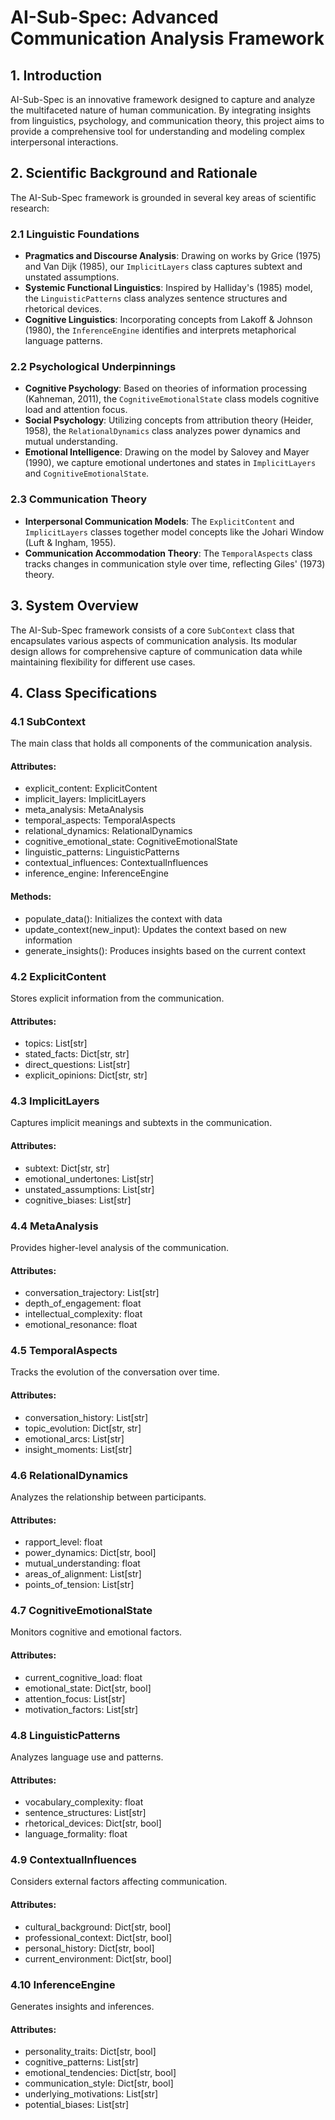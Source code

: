 # AI-Sub-Spec: Advanced Communication Analysis Framework

## 1. Introduction

AI-Sub-Spec is an innovative framework designed to capture and analyze the multifaceted nature of human communication. By integrating insights from linguistics, psychology, and communication theory, this project aims to provide a comprehensive tool for understanding and modeling complex interpersonal interactions.

## 2. Scientific Background and Rationale

The AI-Sub-Spec framework is grounded in several key areas of scientific research:

### 2.1 Linguistic Foundations
- **Pragmatics and Discourse Analysis**: Drawing on works by Grice (1975) and Van Dijk (1985), our `ImplicitLayers` class captures subtext and unstated assumptions.
- **Systemic Functional Linguistics**: Inspired by Halliday's (1985) model, the `LinguisticPatterns` class analyzes sentence structures and rhetorical devices.
- **Cognitive Linguistics**: Incorporating concepts from Lakoff & Johnson (1980), the `InferenceEngine` identifies and interprets metaphorical language patterns.

### 2.2 Psychological Underpinnings
- **Cognitive Psychology**: Based on theories of information processing (Kahneman, 2011), the `CognitiveEmotionalState` class models cognitive load and attention focus.
- **Social Psychology**: Utilizing concepts from attribution theory (Heider, 1958), the `RelationalDynamics` class analyzes power dynamics and mutual understanding.
- **Emotional Intelligence**: Drawing on the model by Salovey and Mayer (1990), we capture emotional undertones and states in `ImplicitLayers` and `CognitiveEmotionalState`.

### 2.3 Communication Theory
- **Interpersonal Communication Models**: The `ExplicitContent` and `ImplicitLayers` classes together model concepts like the Johari Window (Luft & Ingham, 1955).
- **Communication Accommodation Theory**: The `TemporalAspects` class tracks changes in communication style over time, reflecting Giles' (1973) theory.

## 3. System Overview

The AI-Sub-Spec framework consists of a core `SubContext` class that encapsulates various aspects of communication analysis. Its modular design allows for comprehensive capture of communication data while maintaining flexibility for different use cases.

## 4. Class Specifications

### 4.1 SubContext

The main class that holds all components of the communication analysis.

#### Attributes:
- explicit_content: ExplicitContent
- implicit_layers: ImplicitLayers
- meta_analysis: MetaAnalysis
- temporal_aspects: TemporalAspects
- relational_dynamics: RelationalDynamics
- cognitive_emotional_state: CognitiveEmotionalState
- linguistic_patterns: LinguisticPatterns
- contextual_influences: ContextualInfluences
- inference_engine: InferenceEngine

#### Methods:
- populate_data(): Initializes the context with data
- update_context(new_input): Updates the context based on new information
- generate_insights(): Produces insights based on the current context

### 4.2 ExplicitContent

Stores explicit information from the communication.

#### Attributes:
- topics: List[str]
- stated_facts: Dict[str, str]
- direct_questions: List[str]
- explicit_opinions: Dict[str, str]

### 4.3 ImplicitLayers

Captures implicit meanings and subtexts in the communication.

#### Attributes:
- subtext: Dict[str, str]
- emotional_undertones: List[str]
- unstated_assumptions: List[str]
- cognitive_biases: List[str]

### 4.4 MetaAnalysis

Provides higher-level analysis of the communication.

#### Attributes:
- conversation_trajectory: List[str]
- depth_of_engagement: float
- intellectual_complexity: float
- emotional_resonance: float

### 4.5 TemporalAspects

Tracks the evolution of the conversation over time.

#### Attributes:
- conversation_history: List[str]
- topic_evolution: Dict[str, str]
- emotional_arcs: List[str]
- insight_moments: List[str]

### 4.6 RelationalDynamics

Analyzes the relationship between participants.

#### Attributes:
- rapport_level: float
- power_dynamics: Dict[str, bool]
- mutual_understanding: float
- areas_of_alignment: List[str]
- points_of_tension: List[str]

### 4.7 CognitiveEmotionalState

Monitors cognitive and emotional factors.

#### Attributes:
- current_cognitive_load: float
- emotional_state: Dict[str, bool]
- attention_focus: List[str]
- motivation_factors: List[str]

### 4.8 LinguisticPatterns

Analyzes language use and patterns.

#### Attributes:
- vocabulary_complexity: float
- sentence_structures: List[str]
- rhetorical_devices: Dict[str, bool]
- language_formality: float

### 4.9 ContextualInfluences

Considers external factors affecting communication.

#### Attributes:
- cultural_background: Dict[str, bool]
- professional_context: Dict[str, bool]
- personal_history: Dict[str, bool]
- current_environment: Dict[str, bool]

### 4.10 InferenceEngine

Generates insights and inferences.

#### Attributes:
- personality_traits: Dict[str, bool]
- cognitive_patterns: List[str]
- emotional_tendencies: Dict[str, bool]
- communication_style: Dict[str, bool]
- underlying_motivations: List[str]
- potential_biases: List[str]
